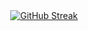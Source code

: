 <style>
    .responsive-image {
        max-width: 100%;
        height: auto;
        display: block;
        margin: auto;
    }

    .image-link {
        display: flex;
        justify-content: center;
        align-items: center;
        flex-direction: column;
    }

    @media (max-width: 600px) {
        .image-link {
            padding: 10px;
        }
    }
</style>


<a href="https://git.io/streak-stats" class="image-link">
    <img class="responsive-image" src="http://github-readme-streak-stats.herokuapp.com?user=simeonleni&theme=transparent&hide_border=true&card_width=1000" alt="GitHub Streak" />
</a>
